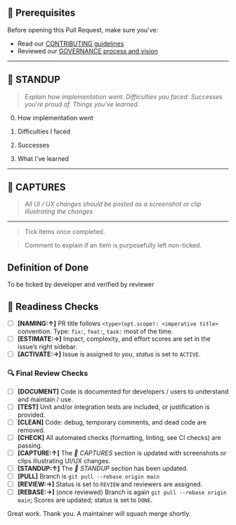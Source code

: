 ## 👀 Prerequisites

Before opening this Pull Request, make sure you've:

- Read our [CONTRIBUTING guidelines](https://github.com/ryse-rs/.github/blob/main/CONTRIBUTING.md)
- Reviewed our [GOVERNANCE process and vision](https://github.com/ryse-rs/.github/blob/main/GOVERNANCE.md)

---

## 🧪 STANDUP

> _Explain how implementation went. Difficulties you faced. Successes you're proud of. Things you've learned._

0. How implementation went

1. Difficulties I faced

2. Successes

3. What I've learned

---

## 📸 CAPTURES

> _All UI / UX changes should be posted as a screenshot or clip illustrating the changes_

---

> Tick items once completed.

> Comment to explain if an item is purposefully left non-ticked.

## Definition of Done

To be ticked by developer and verified by reviewer

## 🚀 Readiness Checks

- [ ] **[NAMING:↑]** PR title follows `<type>(opt.scope): <imperative title>` convention. Type: `fix:`, `feat:`, `task:` most of the time.
- [ ] **[ESTIMATE:→]** Impact, complexity, and effort scores are set in the issue’s right sidebar.
- [ ] **[ACTIVATE:→]** Issue is assigned to you, _status_ is set to `ACTIVE`.

### 🔍 Final Review Checks

- [ ] **[DOCUMENT]** Code is documented for developers / users to understand and maintain / use.
- [ ] **[TEST]** Unit and/or integration tests are included, or justification is provided.
- [ ] **[CLEAN]** Code: debug, temporary comments, and dead code are removed.
- [ ] **[CHECK]** All automated checks (formatting, linting, see CI checks) are passing.
- [ ] **[CAPTURE:↑]** The _📸 CAPTURES_ section is updated with screenshots or clips illustrating UI/UX changes.
- [ ] **[STANDUP:↑]** The _🧪 STANDUP_ section has been updated.
- [ ] **[PULL]** Branch is `git pull --rebase origin main`
- [ ] **[REVIEW:→]** Status is set to `REVIEW` and reviewers are assigned.
- [ ] **[REBASE:→]** (once reviewed) Branch is again `git pull --rebase origin main`; Scores are updated; status is set to `DONE`.

Great work. Thank you. A maintainer will squash merge shortly.
